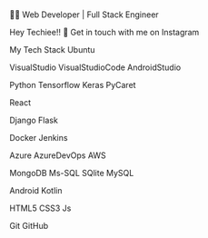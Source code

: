 ### 

<!--
**Dipanjan19/Dipanjan19** is a ✨ _special_ ✨ repository because its `README.md` (this file) appears on your GitHub profile.

Here are some ideas to get you started:

- 🔭 I’m currently working on ...
- 🌱 I’m currently learning ...
- 👯 I’m looking to collaborate on ...
- 🤔 I’m looking for help with ...
- 💬 Ask me about ...
- 📫 How to reach me: ...
- 😄 Pronouns: ...
- ⚡ Fun fact: ...
-->


👨‍💻 Web Developer | Full Stack Engineer

Hey Techiee!! 👋
Get in touch with me on   Instagram



My Tech Stack
Ubuntu

VisualStudio VisualStudioCode AndroidStudio

Python Tensorflow Keras PyCaret

React

Django Flask

Docker Jenkins

Azure AzureDevOps AWS

MongoDB Ms-SQL SQlite MySQL

Android Kotlin

HTML5 CSS3 Js

Git GitHub
